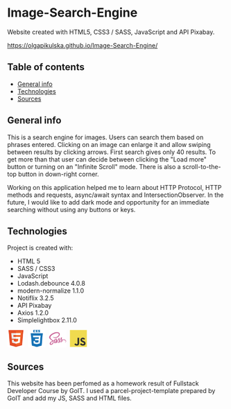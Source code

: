 # Image-Search-Engine
Website created with HTML5, CSS3 / SASS, JavaScript and API Pixabay. 

https://olgapikulska.github.io/Image-Search-Engine/

## Table of contents
* [General info](#general-info)
* [Technologies](#technologies)
* [Sources](#sources)

## General info
This is a search engine for images. Users can search them based on phrases entered. Clicking on an image can enlarge it and allow swiping between results by clicking arrows. 
First search gives only 40 results. To get more than that user can decide between clicking the "Load more" button or turning on an "Infinite Scroll" mode. There is also a scroll-to-the-top button in down-right corner. 

Working on this application helped me to learn about HTTP Protocol, HTTP methods and requests, async/await syntax and IntersectionObserver. In the future, I would like to add dark mode and opportunity for an immediate searching without using any buttons or keys.

	
## Technologies
Project is created with:
* HTML 5
* SASS / CSS3
* JavaScript
* Lodash.debounce 4.0.8
* modern-normalize 1.1.0
* Notiflix 3.2.5
* API Pixabay
* Axios 1.2.0
* Simplelightbox 2.11.0

<img src="https://github.com/devicons/devicon/blob/master/icons/html5/html5-original.svg" title="HTML5" alt="HTML" width="40" height="40"/>&nbsp;
<img src="https://github.com/devicons/devicon/blob/master/icons/css3/css3-plain-wordmark.svg"  title="CSS3" alt="CSS" width="40" height="40"/>&nbsp;
<img src="https://github.com/devicons/devicon/blob/master/icons/sass/sass-original.svg" title="JavaScript" alt="JavaScript" width="40" height="40"/>&nbsp;
<img src="https://github.com/devicons/devicon/blob/master/icons/javascript/javascript-original.svg" title="JavaScript" alt="JavaScript" width="40" height="40"/>&nbsp;
 
## Sources
This website has been perfomed as a homework result of Fullstack Developer Course by GoIT. I used a parcel-project-template prepared by GoIT and add my JS, SASS and HTML files. 
